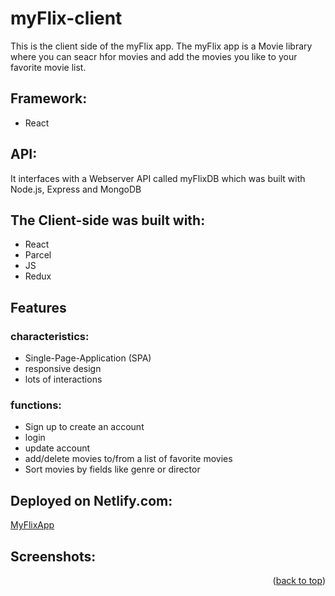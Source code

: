 # myFlix-client

This is the client side of the myFlix app.
The myFlix app is a Movie library where you can seacr hfor movies and add the movies you like to your favorite movie list.

## Framework:
* React

## API:
It interfaces with a Webserver API called myFlixDB which was built with Node.js, Express and MongoDB


## The Client-side was built with:
* React
* Parcel
* JS
* Redux

## Features

### characteristics:
* Single-Page-Application (SPA)
* responsive design
* lots of interactions

### functions:
* Sign up to create an account
* login
* update account
* add/delete movies to/from a list of favorite movies
* Sort movies by fields like genre or director

## Deployed on Netlify.com: 
<a href="https://app-my-flix.netlify.app">MyFlixApp</a>

## Screenshots:


<p align="right">(<a href="#top">back to top</a>)</p>
